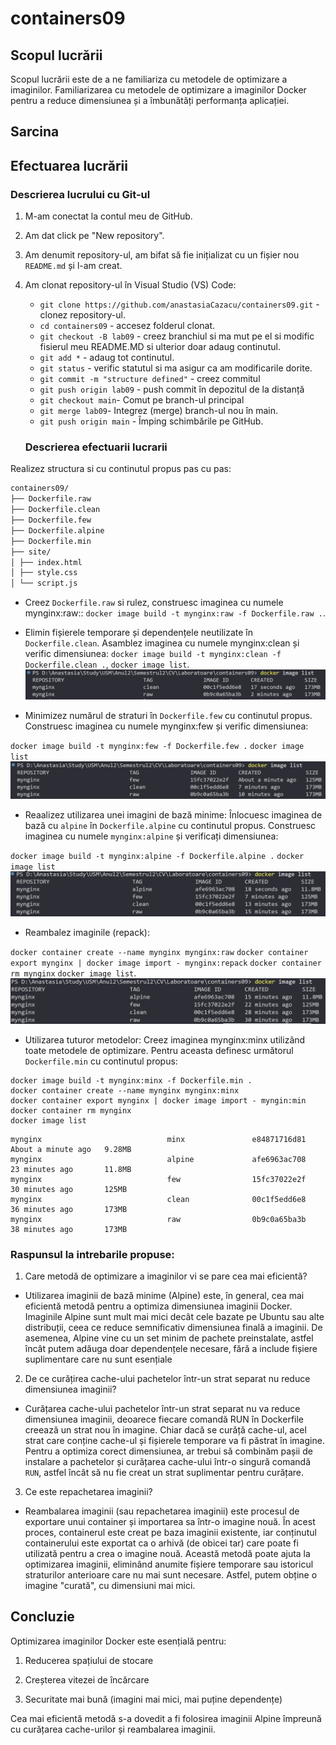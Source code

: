 # containers09

## Scopul lucrării

Scopul lucrării este de a ne familiariza cu metodele de optimizare a imaginilor. Familiarizarea cu metodele de optimizare a imaginilor Docker pentru a reduce dimensiunea și a îmbunătăți performanța aplicației.

## Sarcina

## Efectuarea lucrării

### Descrierea lucrului cu Git-ul

1. M-am conectat la contul meu de GitHub.
2. Am dat click pe "New repository".
3. Am denumit repository-ul, am bifat să fie inițializat cu un fișier nou `README.md` și l-am creat.
4. Am clonat repository-ul în Visual Studio (VS) Code:

   - `git clone https://github.com/anastasiaCazacu/containers09.git` - clonez repository-ul.
   - `cd containers09` - accesez folderul clonat.
   - `git checkout -B lab09` - creez branchiul si ma mut pe el si modific fisierul meu README.MD si ulterior doar adaug continutul.
   - `git add *` - adaug tot continutul.
   - `git status` - verific statutul si ma asigur ca am modificarile dorite.
   - `git commit -m "structure defined"` - creez commitul
   - `git push origin lab09` - push commit în depozitul de la distanță
   - `git checkout main`- Comut pe branch-ul principal
   - `git merge lab09`- Integrez (merge) branch-ul nou în main.
   - `git push origin main` - Împing schimbările pe GitHub.

   ### Descrierea efectuarii lucrarii

Realizez structura si cu continutul propus pas cu pas:

```txt
containers09/
├── Dockerfile.raw
├── Dockerfile.clean
├── Dockerfile.few
├── Dockerfile.alpine
├── Dockerfile.min
├── site/
│ ├── index.html
│ ├── style.css
│ └── script.js
```

- Creez `Dockerfile.raw` si rulez, construesc imaginea cu numele mynginx:raw:: `docker image build -t mynginx:raw -f Dockerfile.raw .`.

- Elimin fișierele temporare și dependențele neutilizate în `Dockerfile.clean`. Asamblez imaginea cu numele mynginx:clean și verific dimensiunea: `docker image build -t mynginx:clean -f Dockerfile.clean .`, `docker image list`.![alt text](image.png)

- Minimizez numărul de straturi în `Dockerfile.few` cu continutul propus. Construesc imaginea cu numele mynginx:few și verific dimensiunea:

`docker image build -t mynginx:few -f Dockerfile.few .`
`docker image list`
![alt text](image-1.png)

- Reaalizez utilizarea unei imagini de bază minime: Înlocuesc imaginea de bază cu `alpine` în `Dockerfile.alpine` cu continutul propus. Construesc imaginea cu numele `mynginx:alpine` și verificați dimensiunea:

`docker image build -t mynginx:alpine -f Dockerfile.alpine .`
`docker image list`
![alt text](image-2.png)

- Reambalez imaginile (repack):

`docker container create --name mynginx mynginx:raw`
`docker container export mynginx | docker image import - mynginx:repack`
`docker container rm mynginx`
`docker image list`. ![alt text](image-3.png)

- Utilizarea tuturor metodelor: Creez imaginea mynginx:minx utilizând toate metodele de optimizare. Pentru aceasta definesc următorul `Dockerfile.min` cu continutul propus:

```bush
docker image build -t mynginx:minx -f Dockerfile.min .
docker container create --name mynginx mynginx:minx
docker container export mynginx | docker image import - myngin:min
docker container rm mynginx
docker image list
```

```bush
mynginx                            minx               e84871716d81   About a minute ago   9.28MB
mynginx                            alpine             afe6963ac708   23 minutes ago       11.8MB
mynginx                            few                15fc37022e2f   30 minutes ago       125MB
mynginx                            clean              00c1f5edd6e8   36 minutes ago       173MB
mynginx                            raw                0b9c0a65ba3b   38 minutes ago       173MB
```

### Raspunsul la intrebarile propuse:

1. Care metodă de optimizare a imaginilor vi se pare cea mai eficientă?

- Utilizarea imaginii de bază minime (Alpine) este, în general, cea mai eficientă metodă pentru a optimiza dimensiunea imaginii Docker. Imaginile Alpine sunt mult mai mici decât cele bazate pe Ubuntu sau alte distribuții, ceea ce reduce semnificativ dimensiunea finală a imaginii. De asemenea, Alpine vine cu un set minim de pachete preinstalate, astfel încât putem adăuga doar dependențele necesare, fără a include fișiere suplimentare care nu sunt esențiale

2. De ce curățirea cache-ului pachetelor într-un strat separat nu reduce dimensiunea imaginii?

- Curățarea cache-ului pachetelor într-un strat separat nu va reduce dimensiunea imaginii, deoarece fiecare comandă RUN în Dockerfile creează un strat nou în imagine. Chiar dacă se curăță cache-ul, acel strat care conține cache-ul și fișierele temporare va fi păstrat în imagine. Pentru a optimiza corect dimensiunea, ar trebui să combinăm pașii de instalare a pachetelor și curățarea cache-ului într-o singură comandă `RUN`, astfel încât să nu fie creat un strat suplimentar pentru curățare.

3. Ce este repachetarea imaginii?

- Reambalarea imaginii (sau repachetarea imaginii) este procesul de exportare unui container și importarea sa într-o imagine nouă. În acest proces, containerul este creat pe baza imaginii existente, iar conținutul containerului este exportat ca o arhivă (de obicei tar) care poate fi utilizată pentru a crea o imagine nouă. Această metodă poate ajuta la optimizarea imaginii, eliminând anumite fișiere temporare sau istoricul straturilor anterioare care nu mai sunt necesare. Astfel, putem obține o imagine "curată", cu dimensiuni mai mici.

## Concluzie

Optimizarea imaginilor Docker este esențială pentru:

1. Reducerea spațiului de stocare

2. Creșterea vitezei de încărcare

3. Securitate mai bună (imagini mai mici, mai puține dependențe)

Cea mai eficientă metodă s-a dovedit a fi folosirea imaginii Alpine împreună cu curățarea cache-urilor și reambalarea imaginii.
